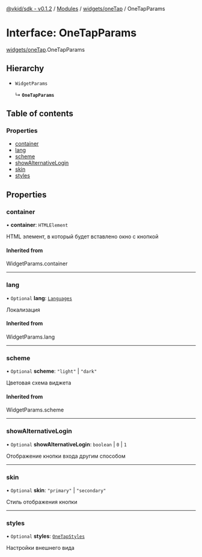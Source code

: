 [@vkid/sdk - v0.1.2](../README.md) / [Modules](../modules.md) / [widgets/oneTap](../modules/widgets_oneTap.md) / OneTapParams

# Interface: OneTapParams

[widgets/oneTap](../modules/widgets_oneTap.md).OneTapParams

## Hierarchy

- `WidgetParams`

  ↳ **`OneTapParams`**

## Table of contents

### Properties

- [container](widgets_oneTap.OneTapParams.md#container)
- [lang](widgets_oneTap.OneTapParams.md#lang)
- [scheme](widgets_oneTap.OneTapParams.md#scheme)
- [showAlternativeLogin](widgets_oneTap.OneTapParams.md#showalternativelogin)
- [skin](widgets_oneTap.OneTapParams.md#skin)
- [styles](widgets_oneTap.OneTapParams.md#styles)

## Properties

### container

• **container**: `HTMLElement`

HTML элемент, в который будет вставлено окно с кнопкой

#### Inherited from

WidgetParams.container

___

### lang

• `Optional` **lang**: [`Languages`](../enums/types.Languages.md)

Локализация

#### Inherited from

WidgetParams.lang

___

### scheme

• `Optional` **scheme**: ``"light"`` \| ``"dark"``

Цветовая схема виджета

#### Inherited from

WidgetParams.scheme

___

### showAlternativeLogin

• `Optional` **showAlternativeLogin**: `boolean` \| ``0`` \| ``1``

Отображение кнопки входа другим способом

___

### skin

• `Optional` **skin**: ``"primary"`` \| ``"secondary"``

Стиль отображения кнопки

___

### styles

• `Optional` **styles**: [`OneTapStyles`](widgets_oneTap.OneTapStyles.md)

Настройки внешнего вида
